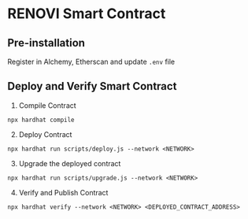 # RENOVI Smart Contract

## Pre-installation

Register in Alchemy, Etherscan and update `.env` file


## Deploy and Verify Smart Contract

1. Compile Contract

```
npx hardhat compile
```

2. Deploy Contract

```
npx hardhat run scripts/deploy.js --network <NETWORK>
```

3. Upgrade the deployed contract

```
npx hardhat run scripts/upgrade.js --network <NETWORK>
```

4. Verify and Publish Contract

```
npx hardhat verify --network <NETWORK> <DEPLOYED_CONTRACT_ADDRESS>
```

